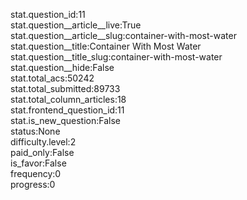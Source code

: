 stat.question_id:11  
stat.question__article__live:True  
stat.question__article__slug:container-with-most-water  
stat.question__title:Container With Most Water  
stat.question__title_slug:container-with-most-water  
stat.question__hide:False  
stat.total_acs:50242  
stat.total_submitted:89733  
stat.total_column_articles:18  
stat.frontend_question_id:11  
stat.is_new_question:False  
status:None  
difficulty.level:2  
paid_only:False  
is_favor:False  
frequency:0  
progress:0  
